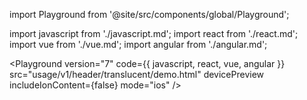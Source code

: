 import Playground from '@site/src/components/global/Playground';

import javascript from './javascript.md';
import react from './react.md';
import vue from './vue.md';
import angular from './angular.md';

<Playground
  version="7"
  code={{ javascript, react, vue, angular }}
  src="usage/v1/header/translucent/demo.html"
  devicePreview
  includeIonContent={false}
  mode="ios"
/>
